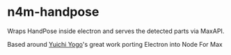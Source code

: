 # n4m-handpose
Wraps HandPose inside electron and serves the detected parts via MaxAPI.



Based around [Yuichi Yogo](https://github.com/yuichkun)'s great work porting Electron into Node For Max
